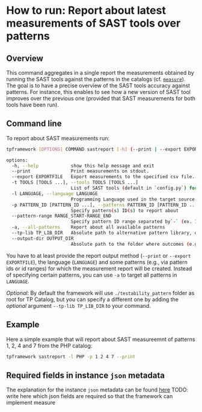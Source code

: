# How to run: Report about latest measurements of SAST tools over patterns

## Overview

This command aggregates in a single report the measurements obtained by running the SAST tools against the patterns in the catalogs (cf. [`measure`](./How-to-run-Measure-SAST-tools-over-patterns.md)). 
The goal is to have a precise overview of the SAST tools accuracy against patterns. For instance, this enables to see how a new version of SAST tool improves over the previous one (provided that SAST measurements for both tools have been run).

## Command line

To report about SAST measurements run:

```bash
tpframework [OPTIONS] COMMAND sastreport [-h] (--print | --export EXPORTFILE) [-t TOOLS [TOOLS ...]] -l LANGUAGE (-p PATTERN_ID [PATTERN_ID ...] | --pattern-range RANGE_START-RANGE_END | -a) [--tp-lib TP_LIB_DIR] [--output-dir OUTPUT_DIR]

options:
  -h, --help            show this help message and exit
  --print               Print measurements on stdout.
  --export EXPORTFILE   Export measurements to the specified csv file.
  -t TOOLS [TOOLS ...], --tools TOOLS [TOOLS ...]
                        List of SAST tools (default in `config.py`) for which the measurements will be reported in the results.
  -l LANGUAGE, --language LANGUAGE
                        Programming Language used in the target source code
  -p PATTERN_ID [PATTERN_ID ...], --patterns PATTERN_ID [PATTERN_ID ...]
                        Specify pattern(s) ID(s) to report about
  --pattern-range RANGE_START-RANGE_END
                        Specify pattern ID range separated by`-` (ex. 10-50)
  -a, --all-patterns    Report about all available patterns
  --tp-lib TP_LIB_DIR   Absolute path to alternative pattern library, default resolves to `./testability_patterns`
  --output-dir OUTPUT_DIR
                        Absolute path to the folder where outcomes (e.g., log file, export file if any) will be stored, default resolves to `./out`
```

You have to at least provide the report output method (`--print` or `--export EXPORTFILE`), the language (`LANGUAGE`) and some patterns (e.g., via pattern ids or id ranges) for which the measurement report will be created.
Instead of specifying certain patterns, you can use `-a` to target all patterns in `LANGUAGE`. 

*Optional*: By default the framework will use `./testability_pattern` folder as root for TP Catalog, but you can specify a different one by adding the *optional* argument `--tp-lib TP_LIB_DIR` to your command.

## Example

Here a simple example that will report about SAST measureemnt of patterns 1, 2, 4 and 7 from the PHP catalog:

```bash
tpframework sastreport -l PHP -p 1 2 4 7 --print
```

## Required fields in instance `json` metadata

The explanation for the instance `json` metadata can be found [here](https://github.com/testable-eu/sast-testability-patterns/blob/master/docs/testability-patterns-structure.md)
TODO: write here which json fields are required so that the framework can implement measure
